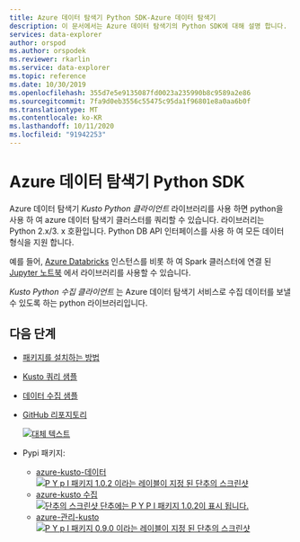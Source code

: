 ```yaml
---
title: Azure 데이터 탐색기 Python SDK-Azure 데이터 탐색기
description: 이 문서에서는 Azure 데이터 탐색기의 Python SDK에 대해 설명 합니다.
services: data-explorer
author: orspod
ms.author: orspodek
ms.reviewer: rkarlin
ms.service: data-explorer
ms.topic: reference
ms.date: 10/30/2019
ms.openlocfilehash: 355d7e5e9135087fd0023a235990b8c9589a2e86
ms.sourcegitcommit: 7fa9d0eb3556c55475c95da1f96801e8a0aa6b0f
ms.translationtype: MT
ms.contentlocale: ko-KR
ms.lasthandoff: 10/11/2020
ms.locfileid: "91942253"
---
```

# <a name="azure-data-explorer-python-sdk"></a>Azure 데이터 탐색기 Python SDK

Azure 데이터 탐색기 *Kusto Python 클라이언트* 라이브러리를 사용 하면 python을 사용 하 여 azure 데이터 탐색기 클러스터를 쿼리할 수 있습니다. 라이브러리는 Python 2.x/3. x 호환입니다. Python DB API 인터페이스를 사용 하 여 모든 데이터 형식을 지원 합니다.

예를 들어, [Azure Databricks](https://azure.microsoft.com/services/databricks/) 인스턴스를 비롯 하 여 Spark 클러스터에 연결 된 [Jupyter 노트북](https://jupyter.org/) 에서 라이브러리를 사용할 수 있습니다.

*Kusto Python 수집 클라이언트* 는 Azure 데이터 탐색기 서비스로 수집 데이터를 보낼 수 있도록 하는 python 라이브러리입니다.

## <a name="next-steps"></a>다음 단계

* [패키지를 설치하는 방법](https://github.com/Azure/azure-kusto-python#install)

* [Kusto 쿼리 샘플](https://github.com/Azure/azure-kusto-python/blob/master/azure-kusto-data/tests/sample.py)

* [데이터 수집 샘플](https://github.com/Azure/azure-kusto-python/blob/master/azure-kusto-ingest/tests/sample.py)

* [GitHub 리포지토리](https://github.com/Azure/azure-kusto-python)

    [![대체 텍스트](https://travis-ci.org/Azure/azure-kusto-python.svg?branch=master "azure-kusto-python")](https://travis-ci.org/Azure/azure-kusto-python)

* Pypi 패키지:

    * [azure-kusto-데이터](https://pypi.org/project/azure-kusto-data/) 
     [ ![ P Y p I 패키지 1.0.2 이라는 레이블이 지정 된 단추의 스크린샷](https://badge.fury.io/py/azure-kusto-data.svg)](https://badge.fury.io/py/azure-kusto-data)
    * [azure-kusto 수집](https://pypi.org/project/azure-kusto-ingest/) 
     [ ![ 단추의 스크린샷 단추에는 P Y P I 패키지 1.0.2이 표시 됩니다.](https://badge.fury.io/py/azure-kusto-ingest.svg)](https://badge.fury.io/py/azure-kusto-ingest)
    * [azure-관리-kusto](https://pypi.org/project/azure-mgmt-kusto/) 
     [ ![ P Y p I 패키지 0.9.0 이라는 레이블이 지정 된 단추의 스크린샷](https://badge.fury.io/py/azure-mgmt-kusto.svg)](https://badge.fury.io/py/azure-mgmt-kusto)
